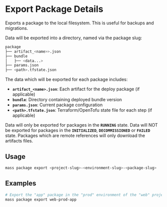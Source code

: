 # Export Package Details

Exports a package to the local filesystem. This is useful for backups and migrations.

Data will be exported into a directory, named via the package slug:

```bash
package
├── artifact_<name>>.json
├── bundle
│   ├── <data...>
├── params.json
├── <path>.tfstate.json
```

The data which will be exported for each package includes:
- **`artifact_<name>.json`**: Each artifact for the deploy package (if applicable)
- **`bundle`**: Directory containing deployed bundle version
- **`params.json`**: Current package configuration
- **`<path>.tfstate.json`**: Terraform/OpenTofu state file for each step (if applicable)

Data will only be exported for packages in the **`RUNNING`** state. Data will NOT be exported for packages in the **`INITIALIZED`**, **`DECOMMISSIONED`** or **`FAILED`** state. Packages which are remote references will only download the artifacts files.

## Usage

```bash
mass package export <project-slug>-<environment-slug>-<package-slug>
```

## Examples

```bash
# Export the "app" package in the "prod" environment of the "web" project
mass package export web-prod-app
```

